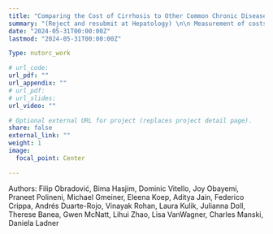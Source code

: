 ```yaml
---
title: "Comparing the Cost of Cirrhosis to Other Common Chronic Diseases: A Longitudinal Study in A Large National Insurance Database (First Author)"
summary: "(Reject and resubmit at Hepatology) \n\n Measurement of costs of care for patients with liver cirrhosis and comparison with commonly discussed chronic illnesses."
date: "2024-05-31T00:00:00Z"
lastmod: "2024-05-31T00:00:00Z"

Type: nutorc_work

# url_code: 
url_pdf: ""
url_appendix: ""
# url_pdf: 
# url_slides: 
url_video: ""

# Optional external URL for project (replaces project detail page).
share: false
external_link: ""
weight: 1
image:
  focal_point: Center

---
```

Authors: Filip Obradović, Bima Hasjim, Dominic Vitello, Joy Obayemi, Praneet Polineni, Michael Gmeiner, Eleena Koep, Aditya Jain, Federico Crippa, Andrés Duarte-Rojo, Vinayak Rohan, Laura Kulik, Julianna Doll, Therese Banea, Gwen McNatt, Lihui Zhao, Lisa VanWagner, Charles Manski, Daniela Ladner

